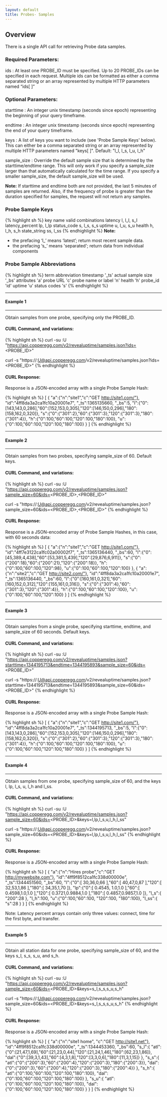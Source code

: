 ```yaml
---
layout: default
title: Probes- Samples
---
```



## Overview

There is a single API call for retrieving Probe data samples.


### Required Parameters:

ids
: At least one PROBE_ID must be specified. Up to 20 PROBE_IDs can be specified in each request. Multiple ids can be formatted as either a comma separated string or an array represented by multiple HTTP parameters named “ids\[ \]”


### Optional Parameters:

starttime
: An integer unix timestamp (seconds since epoch) representing the beginning of your query timeframe.

endtime
: An integer unix timestamp (seconds since epoch) representing the end of your query timeframe.

keys
: A list of keys you want to include (see 'Probe Sample Keys' below).  This can either be a comma separated string or an array represented by multiple HTTP parameters named "keys\[ \]".  Default: "l_l, l_s, l_u, l_h"

sample_size
: Override the default sample size that is determined by the starttime/endtime range. This will only work if you specify a sample_size larger than that automatically calculated for the time range. If you specify a smaller sample_size, the default sample_size will be used.

**Note:** If starttime and endtime both are not provided, the last 5 minutes of samples are returned. Also, if the frequency of probe is greater than the duration specified for samples, the request will not return any samples.

### Probe Sample Keys
{% highlight sh %}
key name           valid combinations
latency               l, l_l, s_l
latency_percent       lp, l_lp
status_code           s, l_s, s_s
uptime                u, l_u, s_u
health                h, l_h, s_h
state_string          ss, l_ss
{% endhighlight %}
**Note:**

* the prefacing ‘l_’ means ‘latest’; return most recent sample data.
* the prefacing ‘s_’ means 'separated'; return data from individual components



### Probe Sample Abbreviations
{% highlight sh %}
term               abbreviation
timestamp             '_ts'
actual sample size    '_bs'
attributes            'a'
probe URL             'c'
probe name or label   'n'
health                'h'
probe_id              'id'
uptime                'u'
status codes          's'
{% endhighlight %}

----

#### Example 1

----
Obtain samples from one probe, specifying only the PROBE_ID.

#### CURL Command, and variations:
{% highlight sh %}
curl -su <APIKEY>:U "https://api.copperegg.com/v2/revealuptime/samples.json?ids=<PROBE_ID>"

curl -s  "https://<APIKEY>:U@api.copperegg.com/v2/revealuptime/samples.json?ids=<PROBE_ID>"
{% endhighlight %}

#### CURL Response:

Response is a JSON-encoded array with a single Probe Sample Hash:

{% highlight sh %}
[
  {
    "a":{"n":"site1","c":"GET http://site1.com/"},
    "id":"4ff8da3a2ca1fc10a20001e7",
    "_ts":1365135660,
    "_bs":5,
    "l":{"0":[143,143,0,286],"60":[152,153,0,305],"120":[146,150,0,296],"180":[158,162,0,320]},
    "s":{"0":{"301":2},"60":{"301":3},"120":{"301":3},"180":{"301":4}},
    "h":{"0":100,"60":100,"120":100,"180":100},
    "u":{"0":100,"60":100,"120":100,"180":100}
  }
]
{% endhighlight %}


----

#### Example 2

----

Obtain samples from two probes, specifying sample_size of 60. Default keys.

#### CURL Command, and variations:
{% highlight sh %}
curl -su <APIKEY>:U "https://api.copperegg.com/v2/revealuptime/samples.json?sample_size=60&ids=<PROBE_ID>,<PROBE_ID>"

curl -s "https://<APIKEY>:U@api.copperegg.com/v2/revealuptime/samples.json?sample_size=60&ids=<PROBE_ID>,<PROBE_ID>"
{% endhighlight %}


#### CURL Response:

Response is a JSON-encoded array of Probe Sample Hashes, in this case, with 60 seconds data:

{% highlight sh %}
[
  {
    "a":{"n":"site1","c":"GET http://site1.com/"},
    "id":"4ff7e3122ca1fc02a00002f7",
    "_ts":1365136440,
    "_bs":60,
    "l":{"0":[45,389,4,438],"60":[53,381,5,439],"120":[29,876,6,911]},
    "s":{"0":{"200":18},"60":{"200":21},"120":{"200":18}},
    "h":{"0":100,"60":100,"120":98},
    "u":{"0":100,"60":100,"120":100}
  },
  {
    "a":{"n":"site2","c":"GET http://site2.com/"},
    "id":"4ff8da3a2ca1fc10a20001e7",
    "_ts":1365136440,
    "_bs":60,
    "l":{"0":[160,161,0,321],"60":[160,152,0,312],"120":[155,161,0,316]},
    "s":{"0":{"301":4},"60":{"301":3},"120":{"301":4}},
    "h":{"0":100,"60":100,"120":100},
    "u":{"0":100,"60":100,"120":100}
  }
]
{% endhighlight %}


----

#### Example 3

----

Obtain samples from a single probe, specifying starttime, endtime, and sample_size of 60 seconds. Default keys.

#### CURL Command, and variations:
{% highlight sh %}
curl -su <APIKEY>:U "https://api.copperegg.com/v2/revealuptime/samples.json?starttime=1344195713&endtime=1344195893&sample_size=60&ids=<PROBE_ID>"

curl -s "https://<APIKEY>:U@api.copperegg.com/v2/revealuptime/samples.json?starttime=1344195713&endtime=1344195893&sample_size=60&ids=<PROBE_ID>"
{% endhighlight %}

#### CURL Response:

Response is a JSON-encoded array with a single Probe Sample Hash:

{% highlight sh %}
[
  {
    "a":{"n":"site1","c":"GET http://site1.com/"},
    "id":"4ff8da3a2ca1fc10a20001e7",
    "_ts":1344195713,
    "_bs":5,
    "l":{"0":[143,143,0,286],"60":[152,153,0,305],"120":[146,150,0,296],"180":[158,162,0,320]},
    "s":{"0":{"301":2},"60":{"301":3},"120":{"301":3},"180":{"301":4}},
    "h":{"0":100,"60":100,"120":100,"180":100},
    "u":{"0":100,"60":100,"120":100,"180":100}
  }
]
{% endhighlight %}


----

#### Example 4

----

Obtain samples from one probe, specifying sample_size of 60, and the keys l, lp, l_s, u, l_h and l_ss.

#### CURL Command, and variations:
{% highlight sh %}
curl -su <APIKEY>:U "https://api.copperegg.com/v2/revealuptime/samples.json?sample_size=60&ids=<PROBE_ID>&keys=l,lp,l_s,u,l_h,l_ss"

curl -s "https://<APIKEY>:U@api.copperegg.com/v2/revealuptime/samples.json?sample_size=60&ids=<PROBE_ID>&keys=l,lp,l_s,u,l_h,l_ss"
{% endhighlight %}

#### CURL Response:

Response is a JSON-encoded array with a single Probe Sample Hash:

{% highlight sh %}
[
  {
    "a":{"n":"Hires probe","c":"GET http://mywebsite.com"},
    "id":"4ff9f8512ca1fc338d00000e",
    "_ts":1344451560,
    "_bs":60,
    "l":{"0":[ 30,36,0,66 ],"60":[ 40,47,0,87 ],"120":[ 32,53,1,86 ],"180":[ 34,35,1,70 ]},
    "lp":{"0":[ 0.4545, 1.0,1.0 ],"60":[ 0.4598,1.0,1.0 ],"120":[ 0.3721,0.9884,1.0 ],"180":[ 0.4857,0.9857,1.0 ]},
    "l_s":{ "200":28 },
    "l_h":100,
    "u":{"0":100,"60":100, "120":100, "180":100},
    "l_ss":{ "s":28 }
  }
]
{% endhighlight %}

Note: Latency percent arrays contain only three values: connect, time for the first byte, and transfer.


----

#### Example 5

----

Obtain all station data for one probe, specifying sample_size of 60, and the keys s_l, s_s, s_u, and s_h.


#### CURL Command, and variations:
{% highlight sh %}
curl -su <APIKEY>:U "https://api.copperegg.com/v2/revealuptime/samples.json?sample_size=60&ids=<PROBE_ID>&keys=s_l,s_s,s_u,s_h"

curl -s "https://<APIKEY>:U@api.copperegg.com/v2/revealuptime/samples.json?sample_size=60&ids=<PROBE_ID>&keys=s_l,s_s,s_u,s_h"
{% endhighlight %}

#### CURL Response:

Response is a JSON-encoded array with a single Probe Sample Hash:

{% highlight sh %}
[
  {
    "a":{"n":"site1 home", "c":"GET http://site1.net"},
    "id":"4ff9f8512ca1fc338d00000e",
    "_ts":1344453360,
    "_bs":60,
    "s_l":{
      "atl":{"0":[21,47,1,69],"60":[21,23,0,44],"120":[21,24,1,46],"180":[62,23,1,86]},
      "dal":{"0":[39,3,1,43],"60":[4,3,1,8],"120":[3,3,0,6],"180":[11,3,1,15]}
    },
    "s_s":{
      "atl":{"0":{"200":3},"60":{"200":4},"120":{"200":3},"180":{"200":3}},
      "dal":{"0":{"200":3},"60":{"200":4},"120":{"200":3},"180":{"200":4}}
    },
    "s_h":{
      "atl":{"0":100,"60":100,"120":100,"180":100},
      "dal":{"0":100,"60":100,"120":100,"180":100}
    },
    "s_u":{
      "atl":{"0":100,"60":100,"120":100,"180":100},
      "dal":{"0":100,"60":100,"120":100,"180":100}
    }
  }
]
{% endhighlight %}

